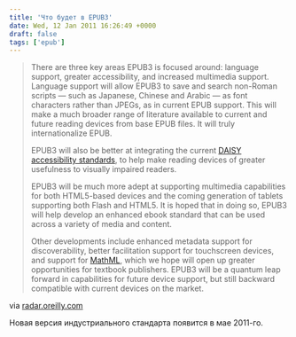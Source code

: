 ```yaml
---
title: 'Что будет в EPUB3'
date: Wed, 12 Jan 2011 16:26:49 +0000
draft: false
tags: ['epub']
---
```


> There are three key areas EPUB3 is focused around: language support, greater accessibility, and increased multimedia support. Language support will allow EPUB3 to save and search non-Roman scripts — such as Japanese, Chinese and Arabic — as font characters rather than JPEGs, as in current EPUB support. This will make a much broader range of literature available to current and future reading devices from base EPUB files. It will truly internationalize EPUB.
> 
> EPUB3 will also be better at integrating the current [DAISY accessibility standards](http://www.daisy.org/accessibility), to help make reading devices of greater usefulness to visually impaired readers.
> 
> EPUB3 will be much more adept at supporting multimedia capabilities for both HTML5-based devices and the coming generation of tablets supporting both Flash and HTML5. It is hoped that in doing so, EPUB3 will help develop an enhanced ebook standard that can be used across a variety of media and content.
> 
> Other developments include enhanced metadata support for discoverability, better facilitation support for touchscreen devices, and support for [MathML](http://www.w3.org/Math/), which we hope will open up greater opportunities for textbook publishers. EPUB3 will be a quantum leap forward in capabilities for future device support, but still backward compatible with current devices on the market.

via [radar.oreilly.com](http://radar.oreilly.com/2011/01/epub3-preview.html)

Новая версия индустриального стандарта появится в мае 2011-го.